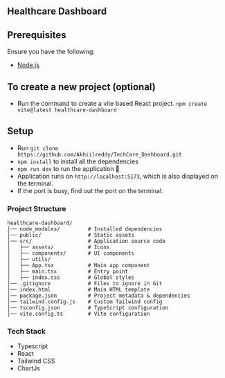 ## Healthcare Dashboard

## Prerequisites
Ensure you have the following:
- [Node.js](https://nodejs.org/)

## To create a new project (optional)
- Run the command to create a vite based React project. `npm create vite@latest healthcare-dashboard`

## Setup
- Run `git clone https://github.com/Akhiilreddy/TechCare_Dashboard.git`
- `npm install` to install all the dependencies
- `npm run dev` to run the application  🎉
- Application runs on `http://localhost:5173`, which is also displayed on the terminal.
- If the port is busy, find out the port on the terminal.

### Project Structure

```
healthcare-dashboard/
│── node_modules/         # Installed dependencies
│── public/               # Static assets
│── src/                  # Application source code
│   ├── assets/           # Icons
│   ├── components/       # UI components
│   ├── utils/            
│   ├── App.tsx           # Main app component
│   ├── main.tsx          # Entry point
│   ├── index.css         # Global styles
│── .gitignore            # Files to ignore in Git
│── index.html            # Main HTML template
│── package.json          # Project metadata & dependencies
│── tailwind.config.js    # Custom Tailwind config 
│── tsconfig.json         # TypeScript configuration
│── vite.config.ts        # Vite configuration
```


### Tech Stack
- Typescript
- React
- Tailwind CSS
- ChartJs